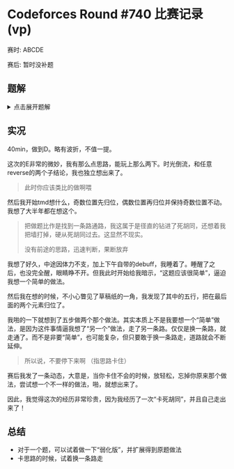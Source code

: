# Codeforces Round #740 比赛记录(vp)

赛时: ABCDE

赛后: 暂时没补题

## 题解

<details>
<summary> 点击展开题解 </summary>
D: 

就后缀和优化一下dp，再加上调和级数暴力枚举，就过了。很快啊。

E:

注意到每次翻转不改变每个位置的奇偶性，并且如果满足这个，能够变成任意序列。

因此有解当且仅当奇数位置都是奇数，偶数位置都是偶数。

考虑咋做。咱们时光倒流，从 $p=\{1,2,3...n\}$ 变成 $a$。
 
这个 $5/2$，我们考虑五步做两个。

假设reverse没限制，咱能不能做？

这个好做。我们从后往前归位，先把 $a_n$ 这个值找到，放到最后，然后找到 $a_{n-1}$，$a_{n-2}$，依次放好。

如何放呢？假设当前这个玩意我们要把它放到 $i$ 位置，此时 $i$ 之后的一定已经好了。假设这个 $a_i$ 在 $p$ 的 $x$ 位置，我们翻转 $[1,x]$，就会到开头；然后翻转 $[1,i]$，很快啊，它就好了。

那我们现在只能搞奇数的，但是可以用五步做两个。如何做呢？

考虑每次做后面的两个，两个两个从后往前归位，类似上面那个。

首先它俩不一定在一块，咱们让它贴贴。怎么贴呢？先把奇数的那个reverse到最前面，然后把它reverse到偶数那个的前面（偶数-1是奇数，因此我们可以reverse过去）

然后做一个整体的reverse，奇数的那个就在后面了。然后把奇数的那个的前缀reverse一遍，奇数就在最前面，偶数在第二个。再reverse一遍，它俩就到最后面归位了。

直接看文字可能比较抽象，建议手玩。然后这样正好是5步。要讨论一下奇偶哪个在前面。

</details>

## 实况

40min，做到D。略有波折，不值一提。

这次的E非常的微妙，我有那么点思路，能玩上那么两下。时光倒流，和任意reverse的两个子结论，我也独立想出来了。

> 此时你应该类比的做啊喂

然后我开始tmd想什么，奇数位置先归位，偶数位置再归位并保持奇数位置不动。我想了大半年都在想这个。

> 把做题比作是找到一条路通路，我这属于是径直的钻进了死胡同，还想着我把墙打掉，硬从死胡同过去。这显然不现实。
> 
> 没有前途的思路，迅速判断，果断放弃

我想了好久，中途因体力不支，加上下午自带的debuff，我睡着了。睡醒了之后，也没完全醒，眼睛睁不开。但我此时开始给我暗示，“这题应该很简单”，逼迫我想一个简单的做法。

然后我在想的时候，不小心瞥见了草稿纸的一角，我发现了其中的五行，把在最后面的两个元素归位了。

我啪的一下就想到了五步做两个那个做法。其实本质上不是我要想一个“简单”做法，是因为这件事情逼我想了“另一个”做法，走了另一条路。仅仅是换一条路，就走通了。而不是非要“简单”，也可能复杂，但只要敢于换一条路走，道路就会不断延伸。

> 所以说，不要停下来啊 （指思路卡住）

赛后我发了一条动态，大意是，当你卡住不会的时候，放轻松，忘掉你原来那个做法，尝试想一个不一样的做法，啪，就想出来了。

因此，我觉得这次的经历非常珍贵，因为我经历了一次“卡死胡同”，并且自己走出来了！

## 总结

- 对于一个题，可以试着做一下“弱化版”，并扩展得到原题做法
- 卡思路的时候，试着换一条路走